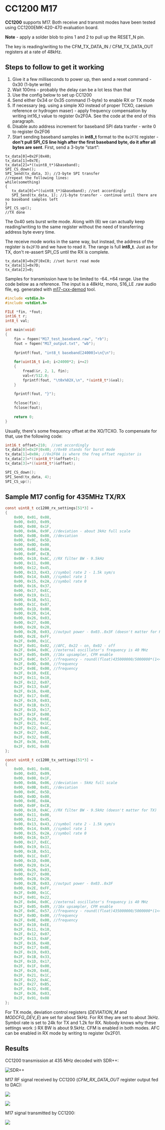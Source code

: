 # CC1200 M17

**CC1200** supports M17. Both receive and transmit modes have been tested using CC1200EMK-420-470 evaluation board.

**Note** - apply a solder blob to pins 1 and 2 to pull up the RESET_N pin.

The key is reading/writing to the CFM_TX_DATA_IN / CFM_TX_DATA_OUT registers at a rate of 48kHz.

## Steps to follow to get it working

1. Give it a few milliseconds to power up, then send a reset command - 0x30 (1-byte write)
2. Wait 100ms - probably the delay can be a lot less than that
3. Use the config below to set up CC1200
4. Send either 0x34 or 0x35 command (1-byte) to enable RX or TX mode
5. If necessary (eg. using a simple XO instead of proper TCXO, caesium reference or hydrogen maser) - apply frequency compensation by writing int16_t value to register 0x2F0A. See the code at the end of this paragraph.
6. Disable auto address increment for baseband SPI data tranfer - write 0 to register 0x2F06
7. Start sending baseband samples in **int8_t** format to the `0x2F7E` register - **don't pull SPI_CS line high after the first baseband byte, do it after all bytes are sent**. First, send a 3-byte “start”:

```
tx_data[0]=0x2F|0x40;
tx_data[1]=0x7E;
tx_data[2]=*((uint8_t*)&baseband);
SPI_CS_down();
SPI_Send(tx_data, 3); //3-byte SPI transfer
//repeat the following lines:
while(something)
{
   tx_data[0]=*((uint8_t*)&baseband); //set accordingly
   SPI_Send(tx_data, 1); //1-byte transfer - continue until there are no baseband samples left
}
SPI_CS_up();
//TX done
```

The 0x40 sets burst write mode. Along with (6) we can actually keep reading/writing to the same register without the need of transferring address byte every time.

The receive mode works in the same way, but instead, the address of the register is `0x2F7D` and we have to read it. The range is full **int8_t**. Just as for TX, don't re-assert SPI_CS until the RX is complete.

```
tx_data[0]=0x2F|0xC0; //set burst read mode
tx_data[1]=0x7D;
tx_data[2]=0;
```

Samples for transmission have to be limited to -64..+64 range. Use the code below as a reference. The input is a 48kHz, mono, S16_LE .raw audio file, eg. generated with [m17-cxx-demod](https://github.com/mobilinkd/m17-cxx-demod) tool.

```c
#include <stdio.h>
#include <stdint.h>

FILE *fin, *fout;
int16_t r;
int8_t val;

int main(void)
{
	fin = fopen("M17_test_baseband.raw", "rb");
	fout = fopen("M17_output.txt", "wb");
	
	fprintf(fout, "int8_t baseband[24000]=\n{\n");
	
	for(uint16_t i=0; i<24000*2; i+=2)
	{
		fread(&r, 2, 1, fin);
		val=r/512.0;
		fprintf(fout, "\t0x%02X,\n", *(uint8_t*)&val);
	}
	
	fprintf(fout, "}");
	
	fclose(fin);
	fclose(fout);
	
	return 0;
}
```

Usually, there's some frequency offset at the XO/TCXO. To compensate for that, use the following code: 

```c
int16_t offset=210;  //set accordingly
tx_data[0]=0x2F|0x40; //0x40 stands for burst mode
tx_data[1]=0x0A; //0x2F0A is where the freq offset register is
tx_data[2]=*((uint8_t*)&offset+1);
tx_data[3]=*((uint8_t*)&offset);

SPI_CS_down();
SPI_Send(tx_data, 4);
SPI_CS_up();
```

## Sample M17 config for 435MHz TX/RX

```c
const uint8_t cc1200_rx_settings[51*3] =
{
	0x00, 0x01, 0x08,
	0x00, 0x03, 0x09,
	0x00, 0x08, 0x1F,
	0x00, 0x0A, 0x9F, //deviation - about 3kHz full scale
	0x00, 0x0B, 0x00, //deviation
	0x00, 0x0C, 0x5D,
	0x00, 0x0D, 0x00,
	0x00, 0x0E, 0x8A,
	0x00, 0x0F, 0xCB,
	0x00, 0x10, 0xAC, //RX filter BW - 9.5kHz
	0x00, 0x11, 0x00,
	0x00, 0x12, 0x45,
	0x00, 0x13, 0x43, //symbol rate 2 - 1.5k sym/s
	0x00, 0x14, 0xA9, //symbol rate 1
	0x00, 0x15, 0x2A, //symbol rate 0
	0x00, 0x16, 0x37,
	0x00, 0x17, 0xEC,
	0x00, 0x19, 0x11,
	0x00, 0x1B, 0x51,
	0x00, 0x1C, 0x87,
	0x00, 0x1D, 0x00,
	0x00, 0x20, 0x14,
	0x00, 0x26, 0x03,
	0x00, 0x27, 0x00,
	0x00, 0x28, 0x20,
	0x00, 0x2B, 0x03, //output power - 0x03..0x3F (doesn't matter for RX)
	0x00, 0x2E, 0xFF,
	0x2F, 0x00, 0x1C,
	0x2F, 0x01, 0x02, //AFC, 0x22 - on, 0x02 - off
	0x2F, 0x04, 0x0C, //external oscillator's frequency is 40 MHz
	0x2F, 0x05, 0x09, //16x upsampler, CFM enable
	0x2F, 0x0C, 0x57, //frequency - round((float)435000000/5000000*(1<<16))=0x570000
	0x2F, 0x0D, 0x00, //frequency
	0x2F, 0x0E, 0x00, //frequency
	0x2F, 0x10, 0xEE,
	0x2F, 0x11, 0x10,
	0x2F, 0x12, 0x07,
	0x2F, 0x13, 0xAF,
	0x2F, 0x16, 0x40,
	0x2F, 0x17, 0x0E,
	0x2F, 0x19, 0x03,
	0x2F, 0x1B, 0x33,
	0x2F, 0x1D, 0x17,
	0x2F, 0x1F, 0x00,
	0x2F, 0x20, 0x6E,
	0x2F, 0x21, 0x1C,
	0x2F, 0x22, 0xAC,
	0x2F, 0x27, 0xB5,
	0x2F, 0x32, 0x0E,
	0x2F, 0x36, 0x03,
	0x2F, 0x91, 0x08
};

const uint8_t cc1200_tx_settings[51*3] =
{
	0x00, 0x01, 0x08,
	0x00, 0x03, 0x09,
	0x00, 0x08, 0x1F,
	0x00, 0x0A, 0x06, //deviation - 5kHz full scale
	0x00, 0x0B, 0x01, //deviation
	0x00, 0x0C, 0x5D,
	0x00, 0x0D, 0x00,
	0x00, 0x0E, 0x8A,
	0x00, 0x0F, 0xCB,
	0x00, 0x10, 0xAC, //RX filter BW - 9.5kHz (doesn't matter for TX)
	0x00, 0x11, 0x00,
	0x00, 0x12, 0x45,
	0x00, 0x13, 0x43, //symbol rate 2 - 1.5k sym/s
	0x00, 0x14, 0xA9, //symbol rate 1
	0x00, 0x15, 0x2A, //symbol rate 0
	0x00, 0x16, 0x37,
	0x00, 0x17, 0xEC,
	0x00, 0x19, 0x11,
	0x00, 0x1B, 0x51,
	0x00, 0x1C, 0x87,
	0x00, 0x1D, 0x00,
	0x00, 0x20, 0x14,
	0x00, 0x26, 0x03,
	0x00, 0x27, 0x00,
	0x00, 0x28, 0x20,
	0x00, 0x2B, 0x03, //output power - 0x03..0x3F
	0x00, 0x2E, 0xFF,
	0x2F, 0x00, 0x1C,
	0x2F, 0x01, 0x22,
	0x2F, 0x04, 0x0C, //external oscillator's frequency is 40 MHz
	0x2F, 0x05, 0x09, //16x upsampler, CFM enable
	0x2F, 0x0C, 0x57, //frequency - round((float)435000000/5000000*(1<<16))=0x570000
	0x2F, 0x0D, 0x00, //frequency
	0x2F, 0x0E, 0x00, //frequency
	0x2F, 0x10, 0xEE,
	0x2F, 0x11, 0x10,
	0x2F, 0x12, 0x07,
	0x2F, 0x13, 0xAF,
	0x2F, 0x16, 0x40,
	0x2F, 0x17, 0x0E,
	0x2F, 0x19, 0x03,
	0x2F, 0x1B, 0x33,
	0x2F, 0x1D, 0x17,
	0x2F, 0x1F, 0x00,
	0x2F, 0x20, 0x6E,
	0x2F, 0x21, 0x1C,
	0x2F, 0x22, 0xAC,
	0x2F, 0x27, 0xB5,
	0x2F, 0x32, 0x0E,
	0x2F, 0x36, 0x03,
	0x2F, 0x91, 0x08
};
```

For TX mode, deviation control registers (*DEVIATION_M* and *MODCFG_DEV_E*) are set for about 5kHz. For RX they are set to about 3kHz.
Symbol rate is set to 24k for TX and 1.2k for RX. Nobody knows why these settings work :)
RX BW is about 9.5kHz. CFM is enabled in both modes. AFC can be enabled in RX mode by writing to register 0x2F01.

## Results

CC1200 transmission at 435 MHz decoded with SDR++:

![SDR++](/assets/img/m17_cc1200_sdrpp.png)

M17 RF signal received by CC1200 (*CFM_RX_DATA_OUT* register output fed to DAC):

![](/assets/img/m17_tx_siggen.jpg)

![](/assets/img/scope_rx_m17.png)

M17 signal transmitted by CC1200:

![](/assets/img/cc1200_15dbm.png)
